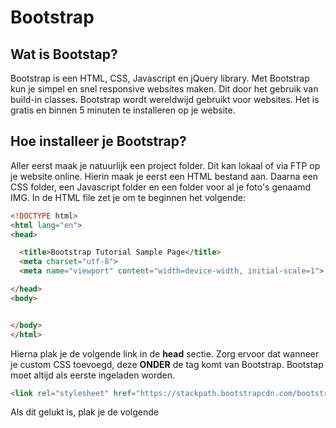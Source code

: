 # Bootstrap

## Wat is Bootstap?

Bootstrap is een HTML, CSS, Javascript en jQuery library. Met Bootstrap kun je simpel en snel responsive websites maken. Dit door het gebruik van build-in classes. Bootstrap wordt wereldwijd gebruikt voor websites. Het is gratis en binnen 5 minuten te installeren op je website. 

## Hoe installeer je Bootstrap?

Aller eerst maak je natuurlijk een project folder. Dit kan lokaal of via FTP op je website online. Hierin maak je eerst een HTML bestand aan. Daarna een CSS folder, een Javascript folder en een folder voor al je foto's genaamd IMG. In de HTML file zet je om te beginnen het volgende:
```HTML
<!DOCTYPE html>
<html lang="en">
<head>

  <title>Bootstrap Tutorial Sample Page</title>
  <meta charset="utf-8">
  <meta name="viewport" content="width=device-width, initial-scale=1">

</head>
<body>


</body>
</html>
```
Hierna plak je de volgende link in de __head__ sectie. Zorg ervoor dat wanneer je custom CSS toevoegd, deze __ONDER__ de <link> tag komt van Bootstrap. Bootstap moet altijd als eerste ingeladen worden.
```HTML
<link rel="stylesheet" href="https://stackpath.bootstrapcdn.com/bootstrap/4.3.1/css/bootstrap.min.css" integrity="sha384-ggOyR0iXCbMQv3Xipma34MD+dH/1fQ784/j6cY/iJTQUOhcWr7x9JvoRxT2MZw1T" crossorigin="anonymous">  
```
Als dit gelukt is, plak je de volgende <script> tags helemaal onderaan de body. Dus net boven de afsluiting van de __body__.
```HTML
<script src="https://code.jquery.com/jquery-3.3.1.slim.min.js" integrity="sha384-q8i/X+965DzO0rT7abK41JStQIAqVgRVzpbzo5smXKp4YfRvH+8abtTE1Pi6jizo" crossorigin="anonymous"></script>
<script src="https://cdnjs.cloudflare.com/ajax/libs/popper.js/1.14.7/umd/popper.min.js" integrity="sha384-UO2eT0CpHqdSJQ6hJty5KVphtPhzWj9WO1clHTMGa3JDZwrnQq4sF86dIHNDz0W1" crossorigin="anonymous"></script>
<script src="https://stackpath.bootstrapcdn.com/bootstrap/4.3.1/js/bootstrap.min.js" integrity="sha384-JjSmVgyd0p3pXB1rRibZUAYoIIy6OrQ6VrjIEaFf/nJGzIxFDsf4x0xIM+B07jRM" crossorigin="anonymous"></script>
```  
Nu heb je je standaard Bootstrap bestanden ingeladen. Hoe maak je er nu het beste gebruik van?
  
## Hoe gebruik je Bootstrap?


